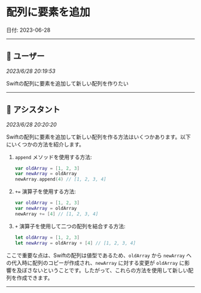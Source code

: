 # 配列に要素を追加

日付: 2023-06-28

---

## 👤 ユーザー
*2023/6/28 20:19:53*

Swiftの配列に要素を追加して新しい配列を作りたい

---

## 🤖 アシスタント
*2023/6/28 20:20:20*

Swiftの配列に要素を追加して新しい配列を作る方法はいくつかあります。以下にいくつかの方法を紹介します。

1. `append` メソッドを使用する方法:

    ```swift
    var oldArray = [1, 2, 3]
    var newArray = oldArray
    newArray.append(4) // [1, 2, 3, 4]
    ```

2. `+=` 演算子を使用する方法:

    ```swift
    var oldArray = [1, 2, 3]
    var newArray = oldArray
    newArray += [4] // [1, 2, 3, 4]
    ```

3. `+` 演算子を使用して二つの配列を結合する方法:

    ```swift
    let oldArray = [1, 2, 3]
    let newArray = oldArray + [4] // [1, 2, 3, 4]
    ```

ここで重要な点は、Swiftの配列は値型であるため、`oldArray` から `newArray` への代入時に配列のコピーが作成され、`newArray` に対する変更が `oldArray` に影響を及ぼさないということです。したがって、これらの方法を使用して新しい配列を作成できます。

---
